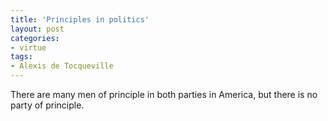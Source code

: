 ```yaml
---
title: 'Principles in politics'
layout: post
categories:
- virtue
tags:
- Alexis de Tocqueville
---
```


There are many men of principle in both parties in America, but there is no party of principle.